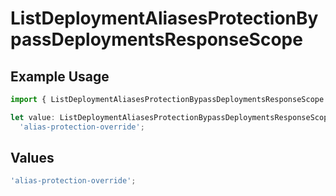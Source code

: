 # ListDeploymentAliasesProtectionBypassDeploymentsResponseScope

## Example Usage

```typescript
import { ListDeploymentAliasesProtectionBypassDeploymentsResponseScope } from '@vercel/client/models/operations';

let value: ListDeploymentAliasesProtectionBypassDeploymentsResponseScope =
  'alias-protection-override';
```

## Values

```typescript
'alias-protection-override';
```
